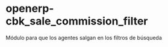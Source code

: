 openerp-cbk_sale_commission_filter
==================================

Módulo para que los agentes salgan en los filtros de búsqueda
